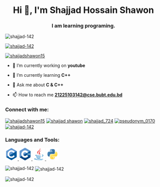 <h1 align="center">Hi 👋, I'm Shajjad Hossain Shawon</h1>
<h3 align="center">I am learning programing.</h3>

<p align="left"> <img src="https://komarev.com/ghpvc/?username=shajjad-142&label=Profile%20views&color=0e75b6&style=flat" alt="shajjad-142" /> </p>

<p align="left"> <a href="https://github.com/ryo-ma/github-profile-trophy"><img src="https://github-profile-trophy.vercel.app/?username=shajjad-142" alt="shajjad-142" /></a> </p>

<p align="left"> <a href="https://twitter.com/shajjadshawon15" target="blank"><img src="https://img.shields.io/twitter/follow/shajjadshawon15?logo=twitter&style=for-the-badge" alt="shajjadshawon15" /></a> </p>

- 🔭 I’m currently working on **youtube**

- 🌱 I’m currently learning **C++**

- 💬 Ask me about **C & C++**

- 📫 How to reach me **21225103142@cse.bubt.edu.bd**

<h3 align="left">Connect with me:</h3>
<p align="left">
<a href="https://twitter.com/shajjadshawon15" target="blank"><img align="center" src="https://raw.githubusercontent.com/rahuldkjain/github-profile-readme-generator/master/src/images/icons/Social/twitter.svg" alt="shajjadshawon15" height="30" width="40" /></a>
<a href="https://fb.com/shajjad shawon" target="blank"><img align="center" src="https://raw.githubusercontent.com/rahuldkjain/github-profile-readme-generator/master/src/images/icons/Social/facebook.svg" alt="shajjad shawon" height="30" width="40" /></a>
<a href="https://instagram.com/shajjad_724" target="blank"><img align="center" src="https://raw.githubusercontent.com/rahuldkjain/github-profile-readme-generator/master/src/images/icons/Social/instagram.svg" alt="shajjad_724" height="30" width="40" /></a>
<a href="https://codeforces.com/profile/pseudonym_0170" target="blank"><img align="center" src="https://raw.githubusercontent.com/rahuldkjain/github-profile-readme-generator/master/src/images/icons/Social/codeforces.svg" alt="pseudonym_0170" height="30" width="40" /></a>
<a href="https://www.hackerearth.com/shajjad-142" target="blank"><img align="center" src="https://raw.githubusercontent.com/rahuldkjain/github-profile-readme-generator/master/src/images/icons/Social/hackerearth.svg" alt="shajjad-142" height="30" width="40" /></a>
</p>

<h3 align="left">Languages and Tools:</h3>
<p align="left"> <a href="https://www.cprogramming.com/" target="_blank" rel="noreferrer"> <img src="https://raw.githubusercontent.com/devicons/devicon/master/icons/c/c-original.svg" alt="c" width="40" height="40"/> </a> <a href="https://www.w3schools.com/cpp/" target="_blank" rel="noreferrer"> <img src="https://raw.githubusercontent.com/devicons/devicon/master/icons/cplusplus/cplusplus-original.svg" alt="cplusplus" width="40" height="40"/> </a> <a href="https://www.java.com" target="_blank" rel="noreferrer"> <img src="https://raw.githubusercontent.com/devicons/devicon/master/icons/java/java-original.svg" alt="java" width="40" height="40"/> </a> <a href="https://www.python.org" target="_blank" rel="noreferrer"> <img src="https://raw.githubusercontent.com/devicons/devicon/master/icons/python/python-original.svg" alt="python" width="40" height="40"/> </a> </p>

<p><img align="left" src="https://github-readme-stats.vercel.app/api/top-langs?username=shajjad-142&show_icons=true&locale=en&layout=compact" alt="shajjad-142" /></p>

<p>&nbsp;<img align="center" src="https://github-readme-stats.vercel.app/api?username=shajjad-142&show_icons=true&locale=en" alt="shajjad-142" /></p>

<p><img align="center" src="https://github-readme-streak-stats.herokuapp.com/?user=shajjad-142&" alt="shajjad-142" /></p>
